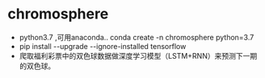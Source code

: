 # chromosphere
- python3.7  ,可用anaconda..  conda create -n chromosphere python=3.7
- pip install --upgrade --ignore-installed tensorflow
- 爬取福利彩票中的双色球数据做深度学习模型（LSTM+RNN）来预测下一期的双色球。
